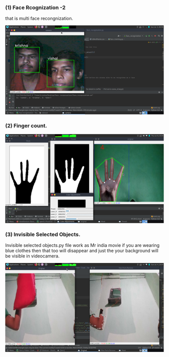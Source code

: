 ### (1) Face Rcognization -2 
   that is multi face recongnization. 

![](https://github.com/krishna2808/Desktop-Applications/blob/master/image/Face%20recognization.png)

### (2) Finger count. 


![](https://github.com/krishna2808/Desktop-Applications/blob/master/image/Finger%20count.png)


### (3) Invisible Selected Objects. 
   
   Invisible selected objects.py  file work as Mr india movie if you are wearing blue clothes then that too will disappear and just the your background will be visible in videocamera.  

![](https://github.com/krishna2808/Desktop-Applications/blob/master/image/invisible%20object.png)

